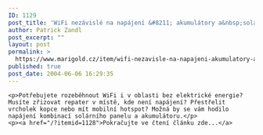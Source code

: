 ```yaml
---
ID: 1129
post_title: 'WiFi nezávislé na napájení &#8211; akumulátory a&nbsp;solární panely'
author: Patrick Zandl
post_excerpt: ""
layout: post
permalink: >
  https://www.marigold.cz/item/wifi-nezavisle-na-napajeni-akumulatory-a-solarni-panely-1129
published: true
post_date: 2004-06-06 16:29:35
---
```

	<p>Potřebujete rozeběhnout WiFi i v oblasti bez elektrické energie? Musíte zřizovat repater v místě, kde není napájení? Přestřelit vrcholek kopce nebo mít mobilní hotspot? Možná by se vám hodilo napájení kombinací solárního panelu a akumulátoru.</p>
	<p><a href="/?itemid=1128">Pokračujte ve čtení článku zde...</a>
</p>